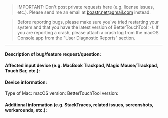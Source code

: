 > IMPORTANT: Don't post private requests here (e.g. license issues, etc.). Please send me an email at boastr.net@gmail.com instead.

> Before reporting bugs, please make sure you've tried restarting your system and that you have the latest version of BetterTouchTool :-). If you are reporting a crash, please attach a crash log from the macOS Console.app from the "User Diagnostic Reports" section.

---

#### Description of bug/feature request/question:



#### Affected input device (e.g. MacBook Trackpad, Magic Mouse/Trackpad, Touch Bar, etc.):



#### Device information:

Type of Mac: 
macOS version: 
BetterTouchTool version: 

#### Additional information (e.g. StackTraces, related issues, screenshots, workarounds, etc.):

